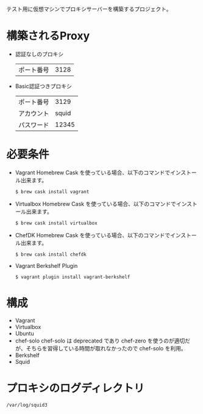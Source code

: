 テスト用に仮想マシンでプロキシサーバーを構築するプロジェクト。

構築されるProxy
=====
- 認証なしのプロキシ

  |            |      |
  |------------|------|
  | ポート番号 | 3128 |

- Basic認証つきプロキシ
  
  |            |       |
  |------------|-------|
  | ポート番号 | 3129  |
  | アカウント | squid |
  | パスワード | 12345 |

必要条件
======
- Vagrant
  Homebrew Cask を使っている場合、以下のコマンドでインストール出来ます。

  ```
  $ brew cask install vagrant 
  ```

- Virtualbox
  Homebrew Cask を使っている場合、以下のコマンドでインストール出来ます。

  ```
  $ brew cask install virtualbox
  ```

- ChefDK
  Homebrew Cask を使っている場合、以下のコマンドでインストール出来ます。

  ```
  $ brew cask install chefdk
  ```

- Vagrant Berkshelf Plugin
  
  ```
  $ vagrant plugin install vagrant-berkshelf
  ```

構成
======
- Vagrant
- Virtualbox
- Ubuntu
- chef-solo
  chef-solo は deprecated であり chef-zero を使うのが適切だが、そちらを習得している時間が取れなかったので chef-solo を利用。
- Berkshelf
- Squid

プロキシのログディレクトリ
======
`/var/log/squid3`
